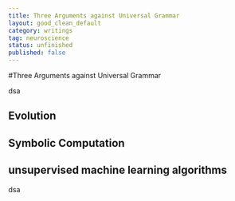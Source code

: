 ```yaml
---
title: Three Arguments against Universal Grammar
layout: good_clean_default
category: writings
tag: neuroscience
status: unfinished
published: false
---
```


#Three Arguments against Universal Grammar

dsa
## Evolution

## Symbolic Computation

## unsupervised machine learning algorithms

dsa
